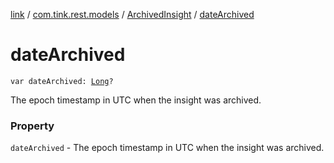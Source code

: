 [link](../../index.md) / [com.tink.rest.models](../index.md) / [ArchivedInsight](index.md) / [dateArchived](./date-archived.md)

# dateArchived

`var dateArchived: `[`Long`](https://kotlinlang.org/api/latest/jvm/stdlib/kotlin/-long/index.html)`?`

The epoch timestamp in UTC when the insight was archived.

### Property

`dateArchived` - The epoch timestamp in UTC when the insight was archived.